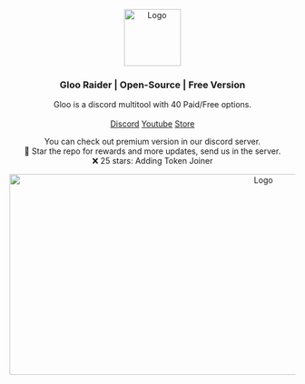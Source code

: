 <p align="center">
  <a href="https://github.com/foundroes/GlooRaider">
    <img src="https://media.discordapp.net/attachments/1245112135659421857/1245119499099963504/smaller.png?ex=669393a5&is=66924225&hm=2febe59f29bfaaa1b65bc61416275cb90de6fc60d565e85594a29e00471c4966&=&format=webp&quality=lossless" alt="Logo" width="100" height="100">
  </a>

  <h3 align="center">Gloo Raider | Open-Source | Free Version</h3>

  <p align="center">
    Gloo is a discord multitool with 40 Paid/Free options.
    <br/>
    <br/>
    <a href="https://discord.gg/uJE9rfJ7Tz">Discord</a>
    <a href="https://www.youtube.com/channel/UCNrJOMG81sdmjUSHpDC41-w">Youtube</a>
    <a href="https://lostroes.sell.app">Store</a>
  </p>
</p>

  <p align="center">
    You can check out premium version in our discord server.
    <br/>
    🌟 Star the repo for rewards and more updates, send us in the server.
    <br/>
    ❌ 25 stars: Adding Token Joiner
</p>
<p align="center">
  <a href="https://github.com/foundroes/GlooRaider">
    <img src="https://media.discordapp.net/attachments/1245112135659421857/1259864460131172433/image.png?ex=6693d336&is=669281b6&hm=42b327e4aa3ccc91352b004d2b4d04b0787549bb6e775b0bbb09046f3482354c&=&format=webp&quality=lossless" alt="Logo" width="879" height="353">
  </a>
